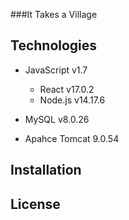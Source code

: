 ###It Takes a Village

##

## Technologies

- JavaScript v1.7
  - React v17.0.2
  - Node.js v14.17.6

- MySQL v8.0.26
- Apahce Tomcat 9.0.54

## Installation

## License


